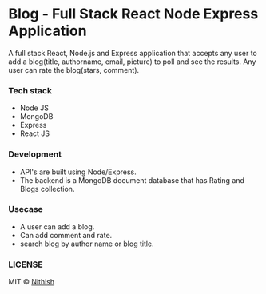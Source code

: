 # Blog - Full Stack React Node Express Application

A full stack React, Node.js and Express application that accepts any user to add a blog(title, authorname, email, picture) to poll and see the results. Any user can rate the blog(stars, comment).

### Tech stack

- Node JS
- MongoDB
- Express
- React JS

### Development

- API's are built using Node/Express.
- The backend is a MongoDB document database that has Rating and Blogs collection.

### Usecase

- A user can add a blog.
- Can add comment and rate.
- search blog by author name or blog title.

### LICENSE

MIT © [Nithish](https://nithishravindra.com)

